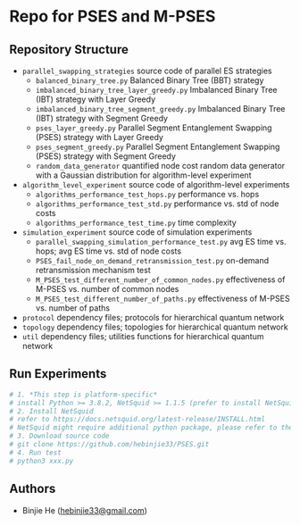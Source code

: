 # Repo for PSES and M-PSES
## Repository Structure
- `parallel_swapping_strategies`      source code of parallel ES strategies
	+ `balanced_binary_tree.py`    Balanced Binary Tree (BBT) strategy
	+ `imbalanced_binary_tree_layer_greedy.py` Imbalanced Binary Tree (IBT) strategy with Layer Greedy
	+ `imbalanced_binary_tree_segment_greedy.py`  Imbalanced Binary Tree (IBT) strategy with Segment Greedy
	+ `pses_layer_greedy.py` Parallel Segment Entanglement Swapping (PSES) strategy with Layer Greedy
	+ `pses_segment_greedy.py` Parallel Segment Entanglement Swapping (PSES) strategy with Segment Greedy
	+ `random_data_generator` quantified node cost random data generator with a Gaussian distribution for algorithm-level experiment
- `algorithm_level_experiment`      source code of algorithm-level experiments
	+ `algorithms_performance_test_hops.py`    performance vs. hops
	+ `algorithms_performance_test_std.py`     performance vs. std of node costs
	+ `algorithms_performance_test_time.py`    time complexity
- `simulation_experiment`      source code of simulation experiments
	+ `parallel_swapping_simulation_performance_test.py`    avg ES time vs. hops; avg ES time vs. std of node costs
	+ `PSES_fail_node_on_demand_retransmission_test.py`     on-demand retransmission mechanism test
	+ `M_PSES_test_different_number_of_common_nodes.py`       effectiveness of M-PSES vs. number of common nodes
	+ `M_PSES_test_different_number_of_paths.py`          effectiveness of M-PSES vs. number of paths
- `protocol`     dependency files; protocols for hierarchical quantum network
- `topology`     dependency files; topologies for hierarchical quantum network
- `util`         dependency files; utilities functions for hierarchical quantum network

## Run Experiments
```bash
# 1. *This step is platform-specific* 
# install Python >= 3.8.2, NetSquid >= 1.1.5 (prefer to install NetSquid 1.1.5)
# 2. Install NetSquid
# refer to https://docs.netsquid.org/latest-release/INSTALL.html
# NetSquid might require additional python package, please refer to the UserBook of NetSquid
# 3. Download source code
# git clone https://github.com/hebinjie33/PSES.git
# 4. Run test
# python3 xxx.py
```
## Authors
- Binjie He (hebinjie33@gmail.com)